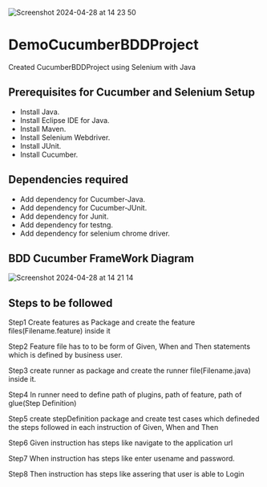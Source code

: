 
![Screenshot 2024-04-28 at 14 23 50](https://github.com/AlkaChaudhary/DemoCucumberBDDProject/assets/87438786/26b9dbe7-ddc4-4921-b467-22c49ccf6a8a)


# DemoCucumberBDDProject
Created CucumberBDDProject using Selenium with Java
## Prerequisites for Cucumber and Selenium Setup
- Install Java.
- Install Eclipse IDE for Java.
- Install Maven.
- Install Selenium Webdriver.
- Install JUnit.
- Install Cucumber.

## Dependencies required
- Add dependency for Cucumber-Java.
- Add dependency for Cucumber-JUnit.
- Add dependency for Junit.
- Add dependency for testng.
- Add dependency for selenium chrome driver.

## BDD Cucumber FrameWork Diagram

![Screenshot 2024-04-28 at 14 21 14](https://github.com/AlkaChaudhary/DemoCucumberBDDProject/assets/87438786/af2f7936-9d91-4eed-9463-11d86dd4d980)

## Steps to be followed
Step1 Create features as Package and create the feature files(Filename.feature) inside it

Step2 Feature file has to to be form of Given, When and Then statements which is defined by business user.

Step3 create runner as package and create the runner file(Filename.java) inside it.

Step4 In runner need to define path of plugins, path of feature, path of glue(Step Definition)

Step5 create stepDefinition package and create test cases which defineded the steps followed in each instruction of Given, When and Then

Step6 Given instruction has steps like navigate to the application url

Step7 When instruction has steps like enter usename and password.

Step8 Then instruction has steps like assering that user is able to Login
